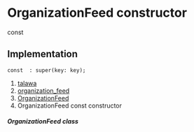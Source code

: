 
<div>

# OrganizationFeed constructor

</div>


const 



## Implementation

``` language-dart
const  : super(key: key);
```







1.  [talawa](../../index.md)
2.  [organization_feed](../../views_after_auth_screens_feed_organization_feed/)
3.  [OrganizationFeed](../../views_after_auth_screens_feed_organization_feed/OrganizationFeed-class.md)
4.  OrganizationFeed const constructor

##### OrganizationFeed class







